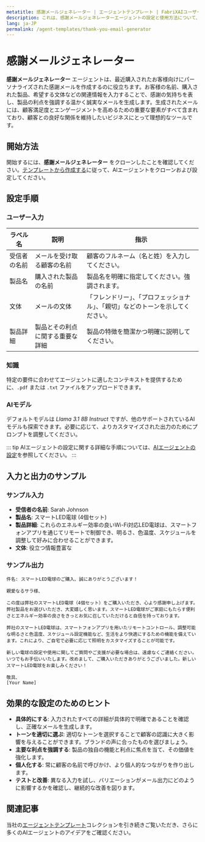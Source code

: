 ```yaml
---
metatitle: 感謝メールジェネレーター | エージェントテンプレート | FabriXAIユーザーガイド
description: これは、感謝メールジェネレーターエージェントの設定と使用方法について、パーソナライズされた感謝メールを作成するためのユーザーガイドです。
lang: ja-JP
permalink: /agent-templates/thank-you-email-generator
---
```


# 感謝メールジェネレーター

**感謝メールジェネレーター** エージェントは、最近購入されたお客様向けにパーソナライズされた感謝メールを作成するのに役立ちます。お客様の名前、購入された製品、希望する文体などの関連情報を入力することで、感謝の気持ちを表し、製品の利点を強調する温かく誠実なメールを生成します。生成されたメールには、顧客満足度とエンゲージメントを高めるための重要な要素がすべて含まれており、顧客との良好な関係を維持したいビジネスにとって理想的なツールです。

## 開始方法

開始するには、**感謝メールジェネレーター** をクローンしたことを確認してください。[テンプレートから作成する](/en-us/create-from-templates/)に従って、AIエージェントをクローンおよび設定してください。

## 設定手順

### ユーザー入力

| ラベル名         | 説明                                               | 指示                                                      |
|------------------|----------------------------------------------------|-----------------------------------------------------------|
| 受信者の名前       | メールを受け取る顧客の名前                          | 顧客のフルネーム（名と姓）を入力してください。                        |
| 製品名            | 購入された製品の名前                                | 製品名を明確に指定してください。強調されます。                          |
| 文体              | メールの文体                                       | 「フレンドリー」、「プロフェッショナル」、「親切」などのトーンを示してください。 |
| 製品詳細          | 製品とその利点に関する重要な詳細                    | 製品の特徴を簡潔かつ明確に説明してください。                          |

### 知識

特定の要件に合わせてエージェントに適したコンテキストを提供するために、`.pdf` または `.txt` ファイルをアップロードできます。

### AIモデル

デフォルトモデルは *Llama 3.1 8B Instruct* ですが、他のサポートされているAIモデルも探索できます。必要に応じて、よりカスタマイズされた出力のためにプロンプトを調整してください。

::: tip
AIエージェントの設定に関する詳細な手順については、[AIエージェントの設定](/en-us/configure-ai-agent/)を参照してください。
:::

## 入力と出力のサンプル

### サンプル入力

- **受信者の名前**: Sarah Johnson
- **製品名**: スマートLED電球 (4個セット)
- **製品詳細**: これらのエネルギー効率の良いWi-Fi対応LED電球は、スマートフォンアプリを通じてリモートで制御でき、明るさ、色温度、スケジュールを調整して好みに合わせることができます。
- **文体**: 役立つ情報豊富な

### サンプル出力

```
件名: スマートLED電球のご購入、誠にありがとうございます！

親愛なるサラ様、

この度は弊社のスマートLED電球（4個セット）をご購入いただき、心より感謝申し上げます。弊社製品をお選びいただき、大変嬉しく思います。スマートLED電球がご家庭にもたらす便利さとエネルギー効率の良さをきっとお気に召していただけると自信を持っております。

弊社のスマートLED電球は、スマートフォンアプリを用いたリモートコントロール、調整可能な明るさと色温度、スケジュール設定機能など、生活をより快適にするための機能を備えています。これにより、ご自宅で必要に応じて照明をカスタマイズすることが可能です。

新しい電球の設定や使用に関してご質問やご支援が必要な場合は、遠慮なくご連絡ください。いつでもお手伝いいたします。改めまして、ご購入いただきありがとうございました。新しいスマートLED電球をお楽しみください！

敬具、
[Your Name]
```

## 効果的な設定のためのヒント

- **具体的にする**: 入力されたすべての詳細が具体的で明確であることを確認し、正確なメールを生成します。
- **トーンを適切に選ぶ**: 適切なトーンを選択することで顧客の認識に大きく影響を与えることができます。ブランドの声に合ったものを選びましょう。
- **主要な利点を強調する**: 製品の独自の機能と利点に焦点を当て、その価値を強化します。
- **個人化する**: 常に顧客の名前で呼びかけ、より個人的なつながりを作り出します。
- **テストと改善**: 異なる入力を試し、バリエーションがメール出力にどのように影響するかを確認し、継続的な改善を図ります。

## 関連記事
当社の[エージェントテンプレート](/en-us/agent-templates/)コレクションを引き続きご覧いただき、さらに多くのAIエージェントのアイデアをご確認ください。